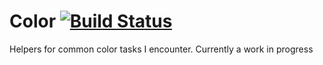# Color [![Build Status](https://travis-ci.org/joemccourt/color.svg?branch=master)](https://travis-ci.org/joemccourt/color)
Helpers for common color tasks I encounter.  Currently a work in progress
